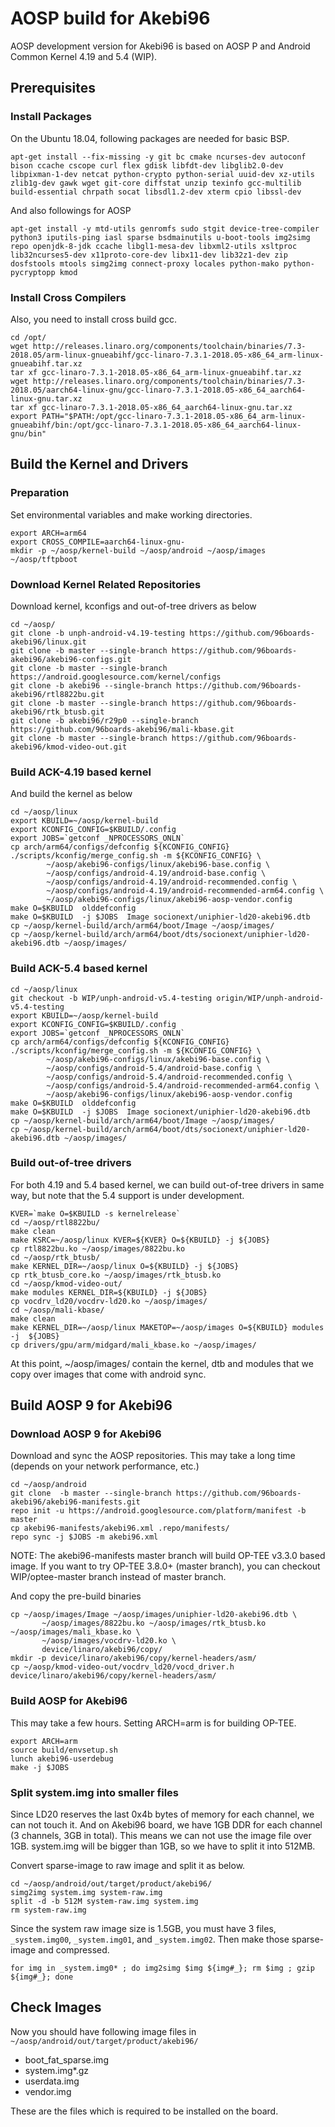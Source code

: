 # AOSP build for Akebi96

AOSP development version for Akebi96 is based on AOSP P and Android Common
Kernel 4.19 and 5.4 (WIP).

## Prerequisites

### Install Packages

On the Ubuntu 18.04, following packages are needed for basic BSP.

```
apt-get install --fix-missing -y git bc cmake ncurses-dev autoconf bison ccache cscope curl flex gdisk libfdt-dev libglib2.0-dev libpixman-1-dev netcat python-crypto python-serial uuid-dev xz-utils zlib1g-dev gawk wget git-core diffstat unzip texinfo gcc-multilib build-essential chrpath socat libsdl1.2-dev xterm cpio libssl-dev
```

And also followings for AOSP

```
apt-get install -y mtd-utils genromfs sudo stgit device-tree-compiler python3 iputils-ping iasl sparse bsdmainutils u-boot-tools img2simg repo openjdk-8-jdk ccache libgl1-mesa-dev libxml2-utils xsltproc lib32ncurses5-dev x11proto-core-dev libx11-dev lib32z1-dev zip dosfstools mtools simg2img connect-proxy locales python-mako python-pycryptopp kmod
```

### Install Cross Compilers

Also, you need to install cross build gcc.

```
cd /opt/
wget http://releases.linaro.org/components/toolchain/binaries/7.3-2018.05/arm-linux-gnueabihf/gcc-linaro-7.3.1-2018.05-x86_64_arm-linux-gnueabihf.tar.xz
tar xf gcc-linaro-7.3.1-2018.05-x86_64_arm-linux-gnueabihf.tar.xz
wget http://releases.linaro.org/components/toolchain/binaries/7.3-2018.05/aarch64-linux-gnu/gcc-linaro-7.3.1-2018.05-x86_64_aarch64-linux-gnu.tar.xz
tar xf gcc-linaro-7.3.1-2018.05-x86_64_aarch64-linux-gnu.tar.xz
export PATH="$PATH:/opt/gcc-linaro-7.3.1-2018.05-x86_64_arm-linux-gnueabihf/bin:/opt/gcc-linaro-7.3.1-2018.05-x86_64_aarch64-linux-gnu/bin"
```


## Build the Kernel and Drivers

### Preparation

Set environmental variables and make working directories.

```
export ARCH=arm64
export CROSS_COMPILE=aarch64-linux-gnu-
mkdir -p ~/aosp/kernel-build ~/aosp/android ~/aosp/images ~/aosp/tftpboot
```

### Download Kernel Related Repositories

Download kernel, kconfigs and out-of-tree drivers as below 

```
cd ~/aosp/
git clone -b unph-android-v4.19-testing https://github.com/96boards-akebi96/linux.git
git clone -b master --single-branch https://github.com/96boards-akebi96/akebi96-configs.git
git clone -b master --single-branch https://android.googlesource.com/kernel/configs
git clone -b akebi96 --single-branch https://github.com/96boards-akebi96/rtl8822bu.git
git clone -b master --single-branch https://github.com/96boards-akebi96/rtk_btusb.git
git clone -b akebi96/r29p0 --single-branch https://github.com/96boards-akebi96/mali-kbase.git
git clone -b master --single-branch https://github.com/96boards-akebi96/kmod-video-out.git
```

### Build ACK-4.19 based kernel

And build the kernel as below

```
cd ~/aosp/linux
export KBUILD=~/aosp/kernel-build
export KCONFIG_CONFIG=$KBUILD/.config
export JOBS=`getconf _NPROCESSORS_ONLN`
cp arch/arm64/configs/defconfig ${KCONFIG_CONFIG}
./scripts/kconfig/merge_config.sh -m ${KCONFIG_CONFIG} \
        ~/aosp/akebi96-configs/linux/akebi96-base.config \
        ~/aosp/configs/android-4.19/android-base.config \
        ~/aosp/configs/android-4.19/android-recommended.config \
        ~/aosp/configs/android-4.19/android-recommended-arm64.config \
        ~/aosp/akebi96-configs/linux/akebi96-aosp-vendor.config
make O=$KBUILD  olddefconfig
make O=$KBUILD  -j $JOBS  Image socionext/uniphier-ld20-akebi96.dtb
cp ~/aosp/kernel-build/arch/arm64/boot/Image ~/aosp/images/
cp ~/aosp/kernel-build/arch/arm64/boot/dts/socionext/uniphier-ld20-akebi96.dtb ~/aosp/images/
```

### Build ACK-5.4 based kernel

```
cd ~/aosp/linux
git checkout -b WIP/unph-android-v5.4-testing origin/WIP/unph-android-v5.4-testing
export KBUILD=~/aosp/kernel-build
export KCONFIG_CONFIG=$KBUILD/.config
export JOBS=`getconf _NPROCESSORS_ONLN`
cp arch/arm64/configs/defconfig ${KCONFIG_CONFIG}
./scripts/kconfig/merge_config.sh -m ${KCONFIG_CONFIG} \
        ~/aosp/akebi96-configs/linux/akebi96-base.config \
        ~/aosp/configs/android-5.4/android-base.config \
        ~/aosp/configs/android-5.4/android-recommended.config \
        ~/aosp/configs/android-5.4/android-recommended-arm64.config \
        ~/aosp/akebi96-configs/linux/akebi96-aosp-vendor.config
make O=$KBUILD  olddefconfig
make O=$KBUILD  -j $JOBS  Image socionext/uniphier-ld20-akebi96.dtb
cp ~/aosp/kernel-build/arch/arm64/boot/Image ~/aosp/images/
cp ~/aosp/kernel-build/arch/arm64/boot/dts/socionext/uniphier-ld20-akebi96.dtb ~/aosp/images/
```

### Build out-of-tree drivers

For both 4.19 and 5.4 based kernel, we can build out-of-tree drivers in same
way, but note that the 5.4 support is under development.

```
KVER=`make O=$KBUILD -s kernelrelease`
cd ~/aosp/rtl8822bu/
make clean
make KSRC=~/aosp/linux KVER=${KVER} O=${KBUILD} -j ${JOBS}
cp rtl8822bu.ko ~/aosp/images/8822bu.ko
cd ~/aosp/rtk_btusb/
make KERNEL_DIR=~/aosp/linux O=${KBUILD} -j ${JOBS}
cp rtk_btusb_core.ko ~/aosp/images/rtk_btusb.ko
cd ~/aosp/kmod-video-out/
make modules KERNEL_DIR=${KBUILD} -j ${JOBS}
cp vocdrv_ld20/vocdrv-ld20.ko ~/aosp/images/
cd ~/aosp/mali-kbase/
make clean
make KERNEL_DIR=~/aosp/linux MAKETOP=~/aosp/images O=${KBUILD} modules -j  ${JOBS}
cp drivers/gpu/arm/midgard/mali_kbase.ko ~/aosp/images/
```

At this point, ~/aosp/images/ contain the kernel, dtb and modules that we copy over images that come with android sync.

## Build AOSP 9 for Akebi96

### Download AOSP 9 for Akebi96

Download and sync the AOSP repositories. This may take a long time (depends on your network performance, etc.)

```
cd ~/aosp/android
git clone  -b master --single-branch https://github.com/96boards-akebi96/akebi96-manifests.git
repo init -u https://android.googlesource.com/platform/manifest -b master
cp akebi96-manifests/akebi96.xml .repo/manifests/
repo sync -j $JOBS -m akebi96.xml
```

NOTE: The akebi96-manifests master branch will build OP-TEE v3.3.0 based image. If you want to try OP-TEE 3.8.0+ (master branch), you can checkout WIP/optee-master branch instead of master branch.

And copy the pre-build binaries

```
cp ~/aosp/images/Image ~/aosp/images/uniphier-ld20-akebi96.dtb \
       ~/aosp/images/8822bu.ko ~/aosp/images/rtk_btusb.ko ~/aosp/images/mali_kbase.ko \
       ~/aosp/images/vocdrv-ld20.ko \
       device/linaro/akebi96/copy/
mkdir -p device/linaro/akebi96/copy/kernel-headers/asm/
cp ~/aosp/kmod-video-out/vocdrv_ld20/vocd_driver.h device/linaro/akebi96/copy/kernel-headers/asm/
```

### Build AOSP for Akebi96

This may take a few hours. Setting ARCH=arm is for building OP-TEE.

```
export ARCH=arm
source build/envsetup.sh
lunch akebi96-userdebug
make -j $JOBS
```

### Split system.img into smaller files

Since LD20 reserves the last 0x4b bytes of memory for each channel, we can not touch it. And on Akebi96 board, we have 1GB DDR for each channel (3 channels, 3GB in total). This means we can not use the image file over 1GB. system.img will be bigger than 1GB, so we have to split it into 512MB.

Convert sparse-image to raw image and split it as below.

```
cd ~/aosp/android/out/target/product/akebi96/
simg2img system.img system-raw.img
split -d -b 512M system-raw.img system.img
rm system-raw.img
```

Since the system raw image size is 1.5GB, you must have 3 files, ```_system.img00```, ```_system.img01```, and ```_system.img02```. Then make those sparse-image and compressed.

```
for img in _system.img0* ; do img2simg $img ${img#_}; rm $img ; gzip ${img#_}; done
```

## Check Images

Now you should have following image files in ```~/aosp/android/out/target/product/akebi96/```

- boot_fat_sparse.img
- system.img*.gz
- userdata.img
- vendor.img

These are the files which is required to be installed on the board.

